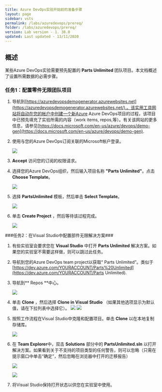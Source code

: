 ```yaml
---
title: Azure DevOps实验开始前的准备步骤
layout: page
sidebar: vsts
permalink: /labs/azuredevops/prereq/
folder: /labs/azuredevops/prereq/
version: Lab version - 1. 38.0
updated: Last updated - 13/11/2020
---
```

<a name="概述"></a>
## 概述 ##
某些Azure DevOps实验需要预先配置的 **Parts Unlimited** 团队项目。本文档概述了设置所需数据的必需步骤。

<a name="Ex0Task1"> </a>
### 任务1：配置零件无限团队项目 ###

1. 导航到[https://azuredevopsdemogenerator.azurewebsites.net](https://azuredevopsdemogenerator.azurewebsites.net/).。该实用工具网站将自动在您的帐户中创建一个新Azure Azure DevOps项目的过程，该项目中已预先填充了实验所需的内容（work items, repos,等）。有关该网站的更多信息，请参见[https://docs.microsoft.com/en-us/azure/devops/demo-gen](https://docs.microsoft.com/en-us/azure/devops/demo-gen).

1. 使用与您的Azure DevOps订阅关联的Microsoft帐户登录。

   ![](images/000.png)

1.  **Accept** 访问您的订阅的权限请求。

1. 选择您的Azure DevOps组织，然后输入项目名称 **"Parts Unlimited"**。点击 **Choose Template**。

   ![](images/001.png)

1. 选择 **PartsUnlimited** 模板，然后单击 **Select Template**。

   ![](images/002.png)

1. 单击 **Create Project** ，然后等待该过程完成。

   ![](images/003.png)

<a name="Ex0Task2"> </a>
###任务2：在Visual Studio中配置部件无限解决方案###

1. 有些实验室会要求您在 **Visual Studio** 中打开 **Parts Unlimited** 解决方案。如果您的实验室不需要这样做，则可以跳过此任务。

1. 导航到您的Azure DevOps team project以获取“ Parts Unlimited”。类似于[https://dev.azure.com/YOURACCOUNT/Parts%20Unlimited](https://dev.azure.com/YOURACCOUNT/Parts Unlimited).

1. 导航到** Repos **中心。

   ![](images/004.png)

1. 单击 **Clone** ，然后选择 **Clone in Visual Studio** （如果其他选项显示为默认值，请在下拉列表中选择它）。
   ![](images/clone.png)
   ![](images/005.png)

1. 按照工作流程在Visual Studio中克隆和配置项目。单击 **Clone** 以在本地复制存储库。

   ![](images/clone-2.png)

1. 在 **Team Explorer**中，双击 **Solutions** 部分中的 **PartsUnlimited.sln** 以打开解决方案。如果看到关于不支持的项目类型的任何警告，则可以忽略（只需在提示窗口中单击“确定”，然后忽略在浏览器中打开的迁移报告）

   ![](images/007.png)

   ![](images/unsupported.png)

1. 将Visual Studio保持打开状态以供您在实验室中使用。